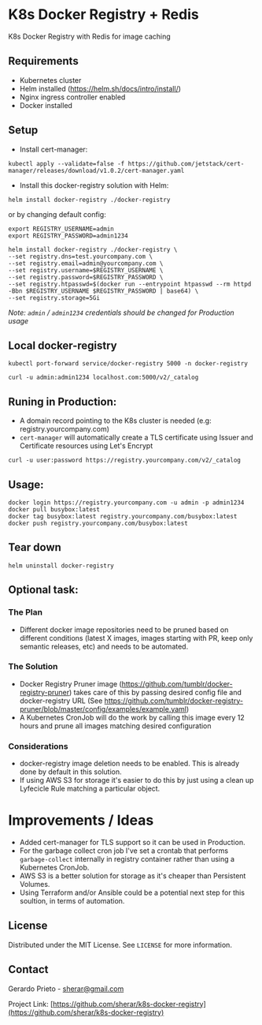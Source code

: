 # K8s Docker Registry + Redis

K8s Docker Registry with Redis for image caching

## Requirements

- Kubernetes cluster
- Helm installed (https://helm.sh/docs/intro/install/)
- Nginx ingress controller enabled
- Docker installed

## Setup

- Install cert-manager:

```
kubectl apply --validate=false -f https://github.com/jetstack/cert-manager/releases/download/v1.0.2/cert-manager.yaml 
```

- Install this docker-registry solution with Helm:

```
helm install docker-registry ./docker-registry
```

or by changing default config:

```
export REGISTRY_USERNAME=admin
export REGISTRY_PASSWORD=admin1234

helm install docker-registry ./docker-registry \
--set registry.dns=test.yourcompany.com \
--set registry.email=admin@yourcompany.com \
--set registry.username=$REGISTRY_USERNAME \
--set registry.password=$REGISTRY_PASSWORD \
--set registry.htpasswd=$(docker run --entrypoint htpasswd --rm httpd -Bbn $REGISTRY_USERNAME $REGISTRY_PASSWORD | base64) \
--set registry.storage=5Gi
```

_Note: `admin` / `admin1234` credentials should be changed for Production usage_


## Local docker-registry

```
kubectl port-forward service/docker-registry 5000 -n docker-registry
```

`
curl -u admin:admin1234 localhost.com:5000/v2/_catalog
`


## Runing in Production:

- A domain record pointing to the K8s cluster is needed (e.g: registry.yourcompany.com)
- `cert-manager` will automatically create a TLS certificate using Issuer and Certificate resources using Let's Encrypt

`
curl -u user:password https://registry.yourcompany.com/v2/_catalog
`


## Usage:

```
docker login https://registry.yourcompany.com -u admin -p admin1234
docker pull busybox:latest
docker tag busybox:latest registry.yourcompany.com/busybox:latest
docker push registry.yourcompany.com/busybox:latest
```

## Tear down

```
helm uninstall docker-registry
```

## Optional task:

### The Plan

- Different docker image repositories need to be pruned based on different conditions (latest X images, images starting with PR, keep only semantic releases, etc) and needs to be automated.

### The Solution

- Docker Registry Pruner image (https://github.com/tumblr/docker-registry-pruner) takes care of this by passing desired config file and docker-registry URL (See https://github.com/tumblr/docker-registry-pruner/blob/master/config/examples/example.yaml)
- A Kubernetes CronJob will do the work by calling this image every 12 hours and prune all images matching desired configuration

### Considerations

- docker-registry image deletion needs to be enabled. This is already done by default in this solution.
- If using AWS S3 for storage it's easier to do this by just using a clean up Lyfecicle Rule matching a particular object.


# Improvements / Ideas

- Added cert-manager for TLS support so it can be used in Production.
- For the garbage collect cron job I've set a crontab that performs `garbage-collect` internally in registry container rather than using a Kubernetes CronJob.
- AWS S3 is a better solution for storage as it's cheaper than Persistent Volumes.
- Using Terraform and/or Ansible could be a potential next step for this soultion, in terms of automation.


## License

Distributed under the MIT License. See `LICENSE` for more information.



## Contact

Gerardo Prieto - sherar@gmail.com

Project Link: [https://github.com/sherar/k8s-docker-registry](https://github.com/sherar/k8s-docker-registry)